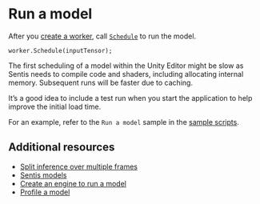 # Run a model

After you [create a worker](create-an-engine.md), call [`Schedule`](xref:Unity.InferenceEngine.Worker.Schedule*) to run the model.

```
worker.Schedule(inputTensor);
```

The first scheduling of a model within the Unity Editor might be slow as Sentis needs to compile code and shaders, including allocating internal memory. Subsequent runs will be faster due to caching.

It’s a good idea to include a test run when you start the application to help improve the initial load time.

For an example, refer to the `Run a model` sample in the [sample scripts](package-samples.md).

## Additional resources

- [Split inference over multiple frames](split-inference-over-multiple-frames.md)
- [Sentis models](models-concept.md)
- [Create an engine to run a model](create-an-engine.md)
- [Profile a model](profile-a-model.md)
